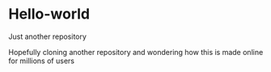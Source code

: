 # Hello-world
Just another repository

Hopefully cloning another repository and wondering how this is made online for millions of users
